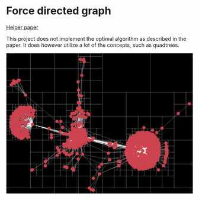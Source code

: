 # Force directed graph

[Helper paper](https://www.researchgate.net/profile/Yifan-Hu-25/publication/235633159_Efficient_and_High_Quality_Force-Directed_Graph_Drawing/links/09e4151214090597a4000000/Efficient-and-High-Quality-Force-Directed-Graph-Drawing.pdf?origin=publication_detail&_tp=eyJjb250ZXh0Ijp7ImZpcnN0UGFnZSI6InB1YmxpY2F0aW9uIiwicGFnZSI6InB1YmxpY2F0aW9uRhttps://www.researchgate.net/profile/Yifan-Hu-25/publication/235633159_Efficient_and_High_Quality_Force-Directed_Graph_Drawing/links/09e4151214090597a4000000/Efficient-and-High-Quality-Force-Directed-Graph-Drawing.pdf?origin=publication_detail&_tp=eyJjb250ZXh0Ijp7ImZpcnN0UGFnZSI6InB1YmxpY2F0aW9uIiwicGFnZSI6InB1YmxpY2F0aWhttps://www.researchgate.net/profile/Yifan-Hu-25/publication/235633159_Efficient_and_High_Quality_Force-Directed_Graph_Drawing/links/09e4151214090597a4000000/Efficient-and-High-Quality-Force-Directed-Graph-Drawing.pdf?origin=publication_detail&_tp=eyJjb250ZXh0Ijp7ImZpcnN0UGFnZSI6InB1YmxpY2F0aW9uIiwicGFnZSI6InB1YmxpY2F0aW9uRG93bmxvYWQiLCJwcmV2aW91c1BhZ2UiOiJwdWJsahttps://www.researchgate.net/profile/Yifan-Hu-25/publication/235633159_Efficient_and_High_Quality_Force-Directed_Graph_Drawing/links/09e4151214090597a4000000/Efficient-and-High-Quality-Force-Directed-Graph-Drawing.pdf?origin=publication_detail&_tp=eyJjb250ZXh0Ijp7ImZpcnN0UGFnZSI6InB1YmxpY2F0aW9uIiwicGFnZSI6InB1YmxpY2F0aW9uRG93bmxvYWQiLCJwcmV2aW91c1BhZ2UiOiJwdWJsaWNhdGlvbiJ9fQ)

This project does not implement the optimal algorithm as described in the paper. It does however utilize a lot of the concepts, such as quadtrees.

![Example graph simulation](graph.png "example graph")
